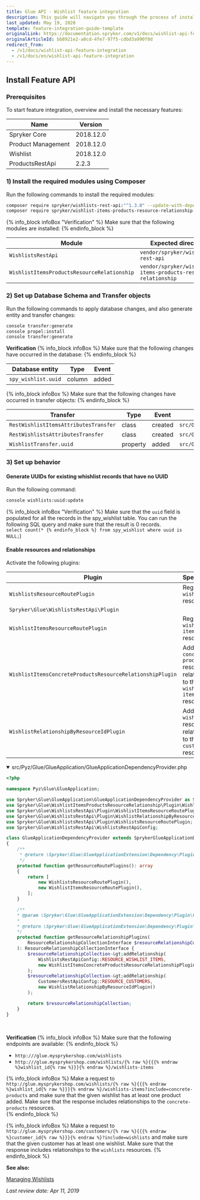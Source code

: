 ```yaml
---
title: Glue API - Wishlist feature integration
description: This guide will navigate you through the process of installing and configuring the Wishlist API feature in Spryker OS.
last_updated: May 19, 2020
template: feature-integration-guide-template
originalLink: https://documentation.spryker.com/v1/docs/wishlist-api-feature-integration
originalArticleId: bb8921e2-a8cd-4fe7-97f5-cdbd3a990f0d
redirect_from:
  - /v1/docs/wishlist-api-feature-integration
  - /v1/docs/en/wishlist-api-feature-integration
---
```


## Install Feature API
### Prerequisites
To start feature integration, overview and install the necessary features:

| Name | Version |
| --- | --- |
|  Spryker Core| 2018.12.0 |
| Product Management |  2018.12.0|
| Wishlist | 2018.12.0 |
|ProductsRestApi  |2.2.3  |

### 1) Install the required modules using Composer
Run the following commands to install the required modules:

```bash
composer require spryker/wishlists-rest-api:"^1.3.0" --update-with-dependencies
composer require spryker/wishlist-items-products-resource-relationship:"^1.0.0" --update-with-dependencies
```

{% info_block infoBox "Verification" %}
Make sure that the following modules are installed:
{% endinfo_block %}

| Module | Expected directory |
| --- | --- |
|`WishlistsRestApi`  | `vendor/spryker/wishlists-rest-api` |
| `WishlistItemsProductsResourceRelationship` |`vendor/spryker/wishlist-items-products-resource-relationship`  |

### 2) Set up Database Schema and Transfer objects
Run the following commands to apply database changes, and also generate entity and transfer changes:

```bash
console transfer:generate
console propel:install
console transfer:generate
```

**Verification**
{% info_block infoBox %}
Make sure that the following changes have occurred in the database:
{% endinfo_block %}

| Database entity | Type | Event |
| --- | --- | --- |
| `spy_wishlist.uuid` | column |added |

{% info_block infoBox %}
Make sure that the following changes have occurred in transfer objects:
{% endinfo_block %}

| Transfer | Type | Event | Path |
| --- | --- | --- | --- |
| `RestWishlistItemsAttributesTransfer` |  class| created |`src/Generated/Shared/Transfer/RestWishlistItemsAttributesTransfer`  |
| `RestWishlistsAttributesTransfer` | class | created |`src/Generated/Shared/Transfer/RestWishlistsAttributesTransfer`  |
| `WishlistTransfer.uuid` | property |added  | `src/Generated/Shared/Transfer/WishlistTransfer` |

### 3) Set up behavior
#### Generate UUIDs for existing whishlist records that have no UUID
Run the following command:

```bash
console wishlists:uuid:update
```

{% info_block infoBox "Verification" %}
Make sure that the `uuid` field is populated for all the records in the spy_wishlist table. You can run the following SQL query and make sure that the result is 0 records. <br> ```select count(*
{% endinfo_block %} from spy_wishlist where uuid is NULL;```)

#### Enable resources and relationships
Activate the following plugins:

| Plugin | Specification | Prerequisites | Namespace |
| --- | --- | --- | --- |
| `WishlistsResourceRoutePlugin` | Registers the `wishlists` resource.	 | None
 |`Spryker\Glue\WishlistsRestApi\Plugin`  |
| `WishlistItemsResourceRoutePlugin` | Registers the `wishlist-items` resource.	 | None | `Spryker\Glue\WishlistsRestApi\Plugin` |
| `WishlistItemsConcreteProductsResourceRelationshipPlugin` | Adds the `concrete-products` resource as a relationship to the `wishlist-items` resource.	 | None | `Spryker\Glue\WishlistItemsProductsResourceRelationship\Plugin` |
| `WishlistRelationshipByResourceIdPlugin` | Adds the `wishlists` resource as a relationship to the `customers` resource. | None | `Spryker\Glue\WishlistsRestApi\Plugin` |

<details open>
    <summary markdown='span'>src/Pyz/Glue/GlueApplication/GlueApplicationDependencyProvider.php</summary>

```php
<?php

namespace Pyz\Glue\GlueApplication;

use Spryker\Glue\GlueApplication\GlueApplicationDependencyProvider as SprykerGlueApplicationDependencyProvider;
use Spryker\Glue\WishlistItemsProductsResourceRelationship\Plugin\WishlistItemsConcreteProductsResourceRelationshipPlugin;
use Spryker\Glue\WishlistsRestApi\Plugin\WishlistItemsResourceRoutePlugin;
use Spryker\Glue\WishlistsRestApi\Plugin\WishlistRelationshipByResourceIdPlugin;
use Spryker\Glue\WishlistsRestApi\Plugin\WishlistsResourceRoutePlugin;
use Spryker\Glue\WishlistsRestApi\WishlistsRestApiConfig;

class GlueApplicationDependencyProvider extends SprykerGlueApplicationDependencyProvider
{
    /**
     * @return \Spryker\Glue\GlueApplicationExtension\Dependency\Plugin\ResourceRoutePluginInterface[]
     */
    protected function getResourceRoutePlugins(): array
    {
        return [
            new WishlistsResourceRoutePlugin(),
            new WishlistItemsResourceRoutePlugin(),
        ];
    }

    /**
    * @param \Spryker\Glue\GlueApplicationExtension\Dependency\Plugin\ResourceRelationshipCollectionInterface $resourceRelationshipCollection
    *
    * @return \Spryker\Glue\GlueApplicationExtension\Dependency\Plugin\ResourceRelationshipCollectionInterface
    */
    protected function getResourceRelationshipPlugins(
        ResourceRelationshipCollectionInterface $resourceRelationshipCollection
    ): ResourceRelationshipCollectionInterface {
        $resourceRelationshipCollection-&gt;addRelationship(
            WishlistsRestApiConfig::RESOURCE_WISHLIST_ITEMS,
            new WishlistItemsConcreteProductsResourceRelationshipPlugin()
        );
        $resourceRelationshipCollection-&gt;addRelationship(
            CustomersRestApiConfig::RESOURCE_CUSTOMERS,
            new WishlistRelationshipByResourceIdPlugin()
        );

        return $resourceRelationshipCollection;
    }
}
```

<br>
</details>

**Verification**
{% info_block infoBox %}
Make sure that the following endpoints are available:
{% endinfo_block %}

* `http:///glue.mysprykershop.com/wishlists`
* `http:///glue.mysprykershop.com/wishlists/{% raw %}{{{% endraw %}wishlist_id{% raw %}}}{% endraw %}/wishlists-items`

{% info_block infoBox %}
Make a request to `http://glue.mysprykershop.com/wishlists/{% raw %}{{{% endraw %}wishlist_id{% raw %}}}{% endraw %}/wishlists-items?include=concrete-products` and make sure that the given wishlist has at least one product added. Make sure that the response includes relationships to the `concrete-products` resources.		
{% endinfo_block %}

{% info_block infoBox %}
Make a request to `http://glue.mysprykershop.com/customers/{% raw %}{{{% endraw %}customer_id{% raw %}}}{% endraw %}?include=wishlists` and make sure that the given customer has at least one wishlist. Make sure that the response includes relationships to the `wishlists` resources.
{% endinfo_block %}

**See also:**

[Managing Wishlists](/docs/scos/dev/glue-api-guides/{{page.version}}/managing-wishlists.html)

_Last review date: Apr 11, 2019_

[//]: # (by Karoly Gerner and Volodymyr Volkov)
